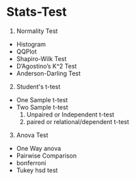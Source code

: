 # Stats-Test
1. Normality Test
  - Histogram
  - QQPlot
  - Shapiro-Wilk Test
  - D’Agostino’s K^2 Test
  - Anderson-Darling Test
2. Student's t-test
  - One Sample t-test
  - Two Sample t-test
    1. Unpaired or Independent t-test
    2. paired or relational/dependent t-test
3. Anova Test
  - One Way anova
  - Pairwise Comparison
  - bonferroni
  - Tukey hsd test

